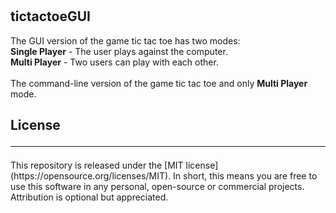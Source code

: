# <h2>tictactoeGUI<br></h2>
The GUI version of the game tic tac toe has two modes:<br>
  **Single Player** - The user plays against the computer. <br>
  **Multi Player** - Two users can play with each other.<br><br>
The command-line version of the game tic tac toe and only **Multi Player** mode.
<br> 

<h2>License<br><hr></h2>
This repository is released under the [MIT license](https://opensource.org/licenses/MIT). In short, this means you are free to use this software in any personal, open-source or commercial projects. Attribution is optional but appreciated.
